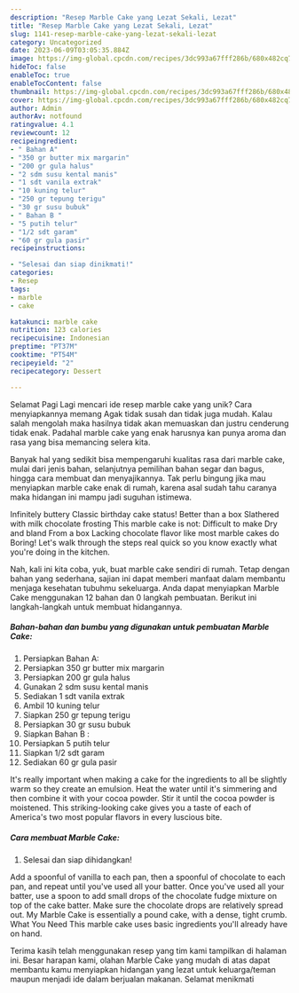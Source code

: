 ```yaml
---
description: "Resep Marble Cake yang Lezat Sekali, Lezat"
title: "Resep Marble Cake yang Lezat Sekali, Lezat"
slug: 1141-resep-marble-cake-yang-lezat-sekali-lezat
category: Uncategorized
date: 2023-06-09T03:05:35.884Z
image: https://img-global.cpcdn.com/recipes/3dc993a67fff286b/680x482cq70/marble-cake-foto-resep-utama.jpg
hideToc: false
enableToc: true
enableTocContent: false
thumbnail: https://img-global.cpcdn.com/recipes/3dc993a67fff286b/680x482cq70/marble-cake-foto-resep-utama.jpg
cover: https://img-global.cpcdn.com/recipes/3dc993a67fff286b/680x482cq70/marble-cake-foto-resep-utama.jpg
author: Admin
authorAv: notfound
ratingvalue: 4.1
reviewcount: 12
recipeingredient:
- " Bahan A"
- "350 gr butter mix margarin"
- "200 gr gula halus"
- "2 sdm susu kental manis"
- "1 sdt vanila extrak"
- "10 kuning telur"
- "250 gr tepung terigu"
- "30 gr susu bubuk"
- " Bahan B "
- "5 putih telur"
- "1/2 sdt garam"
- "60 gr gula pasir"
recipeinstructions:

- "Selesai dan siap dinikmati!"
categories:
- Resep
tags:
- marble
- cake

katakunci: marble cake 
nutrition: 123 calories
recipecuisine: Indonesian
preptime: "PT37M"
cooktime: "PT54M"
recipeyield: "2"
recipecategory: Dessert

---
```



Selamat Pagi Lagi mencari ide resep marble cake yang unik? Cara menyiapkannya memang Agak tidak susah dan tidak juga mudah. Kalau salah mengolah maka hasilnya tidak akan memuaskan dan justru cenderung tidak enak. Padahal marble cake yang enak harusnya kan punya aroma dan rasa yang bisa memancing selera kita.


Banyak hal yang sedikit bisa mempengaruhi kualitas rasa dari marble cake, mulai dari jenis bahan, selanjutnya pemilihan bahan segar dan bagus, hingga cara membuat dan menyajikannya. Tak perlu bingung jika mau menyiapkan marble cake enak di rumah, karena asal sudah tahu caranya maka hidangan ini mampu jadi suguhan istimewa.

Infinitely buttery Classic birthday cake status! Better than a box Slathered with milk chocolate frosting This marble cake is not: Difficult to make Dry and bland From a box Lacking chocolate flavor like most marble cakes do Boring! Let&#39;s walk through the steps real quick so you know exactly what you&#39;re doing in the kitchen.


Nah, kali ini kita coba, yuk, buat marble cake sendiri di rumah. Tetap dengan bahan yang sederhana, sajian ini dapat memberi manfaat dalam membantu menjaga kesehatan tubuhmu sekeluarga. Anda dapat menyiapkan Marble Cake menggunakan 12 bahan dan 0 langkah pembuatan. Berikut ini langkah-langkah untuk membuat hidangannya.

<!--inarticleads1-->

##### Bahan-bahan dan bumbu yang digunakan untuk pembuatan Marble Cake:

1. Persiapkan  Bahan A:
1. Persiapkan 350 gr butter mix margarin
1. Persiapkan 200 gr gula halus
1. Gunakan 2 sdm susu kental manis
1. Sediakan 1 sdt vanila extrak
1. Ambil 10 kuning telur
1. Siapkan 250 gr tepung terigu
1. Persiapkan 30 gr susu bubuk
1. Siapkan  Bahan B :
1. Persiapkan 5 putih telur
1. Siapkan 1/2 sdt garam
1. Sediakan 60 gr gula pasir


It&#39;s really important when making a cake for the ingredients to all be slightly warm so they create an emulsion. Heat the water until it&#39;s simmering and then combine it with your cocoa powder. Stir it until the cocoa powder is moistened. This striking-looking cake gives you a taste of each of America&#39;s two most popular flavors in every luscious bite. 

<!--inarticleads2-->

##### Cara membuat Marble Cake:


1. Selesai dan siap dihidangkan!

Add a spoonful of vanilla to each pan, then a spoonful of chocolate to each pan, and repeat until you&#39;ve used all your batter. Once you&#39;ve used all your batter, use a spoon to add small drops of the chocolate fudge mixture on top of the cake batter. Make sure the chocolate drops are relatively spread out. My Marble Cake is essentially a pound cake, with a dense, tight crumb. What You Need This marble cake uses basic ingredients you&#39;ll already have on hand. 

Terima kasih telah menggunakan resep yang tim kami tampilkan di halaman ini. Besar harapan kami, olahan Marble Cake yang mudah di atas dapat membantu kamu menyiapkan hidangan yang lezat untuk keluarga/teman maupun menjadi ide dalam berjualan makanan. Selamat menikmati
